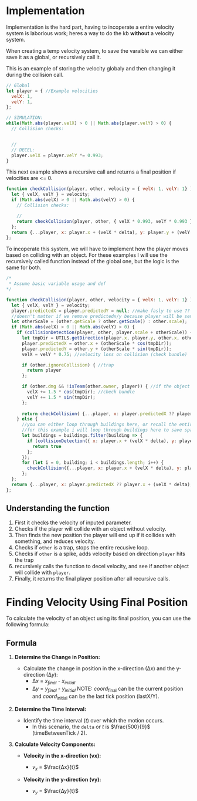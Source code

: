 # Implementation

Implementation is the hard part, having to incoperate a entire velocity system is laborious work; heres a way to do the kb **without** a velocity system.

When creating a temp velocity system, to save the varaible we can either save it as a global, or recursively call it. 

This is an example of storing the velocity globaly and then changing it during the collision call.
```js
// Global
let player = { //Example velocities
  velX: 1,
  velY: 1,
};

// SIMULATION:
while(Math.abs(player.velX) > 0 || Math.abs(player.velY) > 0) {
  // Collision checks:


  //  
  // DECEL:
  player.velX = player.velY *= 0.993;
}
```

This next example shows a recursive call and returns a final position if velocities are <= 0.

```js
function checkCollision(player, other, velocity = { velX: 1, velY: 1} ) { //Example velocities
  let { velX, velY } = velocity;
  if (Math.abs(velX) > 0 || Math.abs(velY) > 0) {
    // Collision checks:

    //
    return checkCollision(player, other, { velX * 0.993, velY * 0.993 });
  };
  return {...player, x: player.x + (velX * delta), y: player.y + (velY * delta) };
};
```


To incoperate this system, we will have to implement how the player moves based on colliding with an object. For these examples I will use the recursively called function instead of the global one, but the logic is the same for both.

```js
/*
 * Assume basic variable usage and def
*/

function checkCollision(player, other, velocity = { velX: 1, velY: 1} ) { //Example velocities
  let { velX, velY } = velocity;
  player.predictedX = player.predictedY = null; //make fasly to use ??
  //doesn't matter if we remove predictedx/y because player will be sent with it previous recursive call
  let otherScale = (other.getScale ? other.getScale() : other.scale);
  if (Math.abs(velX) > 0 || Math.abs(velY) > 0) {
    if (collisionDetection(player, other, player.scale + otherScale)) {
      let tmpDir = UTILS.getDirection(player.x, player.y, other.x, other.y);
      player.predictedX = other.x + (otherScale * cos(tmpDir));
      player.predictedY = other.y + (otherScale * sin(tmpDir));
      velX = velY * 0.75; //velocity loss on collision (check bundle)

      if (other.ignoreCollision) { //trap
        return player
      };

      if (other.dmg && !isTeam(other.owner, player)) { //if the object that the player is colliding into is a spike and not a team memebrs spike
        velX += 1.5 * cos(tmpDir); //check bundle
        velY += 1.5 * sin(tmpDir);
      };
      
      return checkCollision( {...player, x: player.predictedX ?? player.x, y: player.predictedY ?? player.y }, other, { velX * 0.993, velY * 0.993 });
    } else {
      //you can either loop through buildings here, or recall the entire funciton in newtick.
      //for this example i will loop through buildings here to save space and show functionality. NOTE: this may be recource intensive.
      let buildings = buildings.filter(building => {
        if (collisionDetection({ x: player.x + (velX * delta), y: player.y + (velY * delta) }, player.scale + otherScale) {
          return true
        };
      });
      for (let i = 0, building; i < buildings.length; i++) {
        checkCollision({...player, x: player.x + (velX * delta), y: player.y + (velY * delta) }, building = buildings[i], { velX * 0.993, velY * 0.993 } );
      };
  };
  return {...player, x: player.predictedX ?? player.x + (velX * delta), y: player.predictedY ?? player.y + (velY * delta) };
};
```


## Understanding the function
1. First it checks the velocity of inputed parameter.
2. Checks if the player will collide with an object without velocity.
3. Then finds the new position the player will end up if it collides with something, and reduces velocity.
4. Checks if `other` is a trap, stops the entire recusive loop.
5. Checks if `other` is a spike, adds velocity based on direction `player` hits the trap
6. recursively calls the function to decel velocity, and see if another object will collide with `player`.
7. Finally, it returns the final player position after all recursive calls.



# Finding Velocity Using Final Position

To calculate the velocity of an object using its final position, you can use the following formula:

## Formula

1. **Determine the Change in Position:**
   - Calculate the change in position in the x-direction (∆*x*) and the y-direction (∆*y*):
     - ∆*x* = *x*<sub>*final*</sub> - *x*<sub>*initial*</sub>
     - ∆*y* = *y*<sub>*final*</sub> - *y*<sub>*initial*</sub>
NOTE: *coord*<sub>final</sub> can be the current position and *coord*<sub>initial</sub> can be the last tick position (lastX/Y).


2. **Determine the Time Interval:**
   - Identify the time interval (*t*) over which the motion occurs.
     - In this scenario, the `delta` or *t* is $\frac{500}{9}$ (timeBetweenTick / 2).

3. **Calculate Velocity Components:**
   - **Velocity in the x-direction (vx):**
     - *v*<sub>*x*</sub> = $\frac{∆x}{t}$

   - **Velocity in the y-direction (vy):**
     - *v*<sub>*y*</sub> = $\frac{∆y}{t}$


